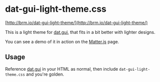 # dat-gui-light-theme.css #

[http://brm.io/dat-gui-light-theme/](http://brm.io/dat-gui-light-theme/)

This is a light theme for [dat.gui](http://workshop.chromeexperiments.com/examples/gui/#1--Basic-Usage), that fits in a bit better with lighter designs.

You can see a demo of it in action on the [Matter.js](http://brm.io/matter-js/) page.

## Usage ##

Reference [dat.gui](http://workshop.chromeexperiments.com/examples/gui/#1--Basic-Usage) in your HTML as normal, then include `dat-gui-light-theme.css` and you're golden.